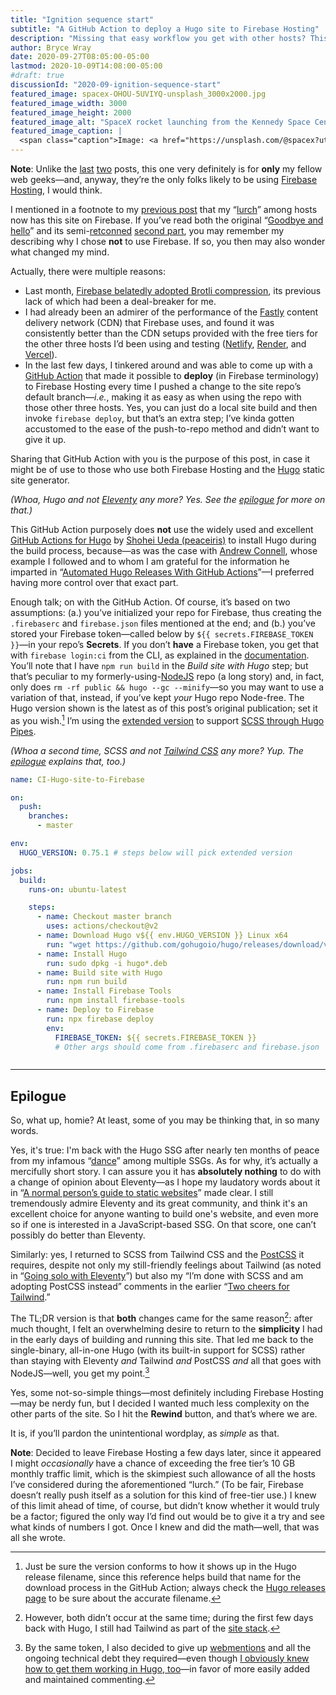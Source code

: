 ```yaml
---
title: "Ignition sequence start"
subtitle: "A GitHub Action to deploy a Hugo site to Firebase Hosting"
description: "Missing that easy workflow you get with other hosts? This script is for you."
author: Bryce Wray
date: 2020-09-27T08:05:00-05:00
lastmod: 2020-10-09T14:08:00-05:00
#draft: true
discussionId: "2020-09-ignition-sequence-start"
featured_image: spacex-OHOU-5UVIYQ-unsplash_3000x2000.jpg
featured_image_width: 3000
featured_image_height: 2000
featured_image_alt: "SpaceX rocket launching from the Kennedy Space Center in Florida"
featured_image_caption: |
  <span class="caption">Image: <a href="https://unsplash.com/@spacex?utm_source=unsplash&amp;utm_medium=referral&amp;utm_content=creditCopyText">SpaceX</a>; <a href="https://unsplash.com/s/photos/launch?utm_source=unsplash&amp;utm_medium=referral&amp;utm_content=creditCopyText">Unsplash</a></span>
---
```


<div class="yellowBox"><p><strong>Note</strong>: Unlike the <a href="/posts/2020/09/normal-persons-guide-static-websites">last</a> <a href="/posts/2020/09/normal-persons-guide-static-website-hosting">two</a> posts, this one very definitely is for <strong>only</strong> my fellow web geeks&mdash;and, anyway, they&rsquo;re the only folks likely to be using <a href="https://firebase.google.com" target="_blank" rel="noopener">Firebase Hosting</a>, I would think.</p></div>

I mentioned in a footnote to my [previous post](/posts/2020/09/normal-persons-guide-static-website-hosting) that my “[lurch](/posts/2020/09/goodbye-hello-part-5)” among hosts now has this site on Firebase. If you’ve read both the original “[Goodbye and hello](/posts/2020/07/goodbye-hello)” and its semi-[retconned](https://www.merriam-webster.com/words-at-play/retcon-history-and-meaning) [second part](/posts/2020/07/goodbye-hello-part-2), you may remember my describing why I chose **not** to use Firebase. If so, you then may also wonder what changed my mind.

Actually, there were multiple reasons:

- Last month, [Firebase belatedly adopted Brotli compression](https://firebase.googleblog.com/2020/08/firebase-hosting-new-features.html), its previous lack of which had been a deal-breaker for me.
- I had already been an admirer of the performance of the [Fastly](https://fastly.com) content delivery network (CDN) that Firebase uses, and found it was consistently better than the CDN setups provided with the free tiers for the other three hosts I’d been using and testing ([Netlify](https://netlify.com), [Render](https://render.com), and [Vercel](https://vercel.com)).
- In the last few days, I tinkered around and was able to come up with a [GitHub Action](https://github.com/features/actions) that made it possible to **deploy** (in Firebase terminology) to Firebase Hosting every time I pushed a change to the site repo’s default branch—*i.e.*, making it as easy as when using the repo with those other three hosts. Yes, you can just do a local site build and then invoke `firebase deploy`, but that’s an extra step; I’ve kinda gotten accustomed to the ease of the push-to-repo method and didn’t want to give it up.

Sharing that GitHub Action with you is the purpose of this post, in case it might be of use to those who use both Firebase Hosting and the [Hugo](https://gohugo.io) static site generator.

*(Whoa, Hugo and not [Eleventy](https://11ty.dev) any more? Yes. See the [epilogue](#epiloguehead) for more on that.)*

This GitHub Action purposely does **not** use the widely used and excellent [GitHub Actions for Hugo](https://github.com/peaceiris/actions-hugo) by [Shohei Ueda (peaceiris)](https://github.com/peaceiris) to install Hugo during the build process, because—as was the case with [Andrew Connell](https://andrewconnell.com), whose example I followed and to whom I am grateful for the information he imparted in “[Automated Hugo Releases With GitHub Actions](https://www.andrewconnell.com/blog/automated-hugo-releases-with-github-actions/)”—I preferred having more control over that exact part.

Enough talk; on with the GitHub Action. Of course, it’s based on two assumptions: (a.) you’ve initialized your repo for Firebase, thus creating the `.firebaserc` and `firebase.json` files mentioned at the end; and (b.) you’ve stored your Firebase token—called below by `${{ secrets.FIREBASE_TOKEN }}`—in your repo’s **Secrets**. If you don’t **have** a Firebase token, you get that with `firebase login:ci` from the CLI, as explained in the [documentation](https://firebase.google.com/docs/cli#cli-ci-systems). You’ll note that I have `npm run build` in the *Build site with Hugo* step; but that’s peculiar to my formerly-using-[NodeJS](https://nodejs.org) repo (a long story) and, in fact, only does `rm -rf public && hugo --gc --minify`—so you may want to use a variation of that, instead, if you’ve kept *your* Hugo repo Node-free. The Hugo version shown is the latest as of this post’s original publication; set it as you wish.[^versionInfo] I’m using the [extended version](https://gohugo.io/troubleshooting/faq/#i-get-tocss--this-feature-is-not-available-in-your-current-hugo-version) to support [SCSS through Hugo Pipes](https://gohugo.io/hugo-pipes/scss-sass/).

*(Whoa a second time, SCSS and not [Tailwind CSS](https://tailwindcss.com) any more? Yup. The [epilogue](#epiloguehead) explains that, too.)*

[^versionInfo]: Just be sure the version conforms to how it shows up in the Hugo release filename, since this reference helps build that name for the download process in the GitHub Action; always check the [Hugo releases page](https://github.com/gohugoio/hugo/releases) to be sure about the accurate filename.


```yaml
name: CI-Hugo-site-to-Firebase

on:
  push:
    branches:
      - master

env:
  HUGO_VERSION: 0.75.1 # steps below will pick extended version

jobs:
  build:
    runs-on: ubuntu-latest

    steps:
      - name: Checkout master branch
        uses: actions/checkout@v2
      - name: Download Hugo v${{ env.HUGO_VERSION }} Linux x64
        run: "wget https://github.com/gohugoio/hugo/releases/download/v${{ env.HUGO_VERSION }}/hugo_extended_${{ env.HUGO_VERSION }}_Linux-64bit.deb -O hugo_extended_${{ env.HUGO_VERSION }}_Linux-64bit.deb"
      - name: Install Hugo
        run: sudo dpkg -i hugo*.deb
      - name: Build site with Hugo
        run: npm run build
      - name: Install Firebase Tools
        run: npm install firebase-tools
      - name: Deploy to Firebase
        run: npx firebase deploy
        env:
          FIREBASE_TOKEN: ${{ secrets.FIREBASE_TOKEN }}
          # Other args should come from .firebaserc and firebase.json
```

<hr id="epiloguehead" style="margin-top: 2em; margin-bottom: 1.5em;" />

## Epilogue

So, what up, homie? At least, some of you may be thinking that, in so many words.

Yes, it's true: I'm back with the Hugo SSG after nearly ten months of peace from my infamous “[dance](/posts/2019/12/sorta-strange-ssg-trip)” among multiple SSGs. As for why, it’s actually a mercifully short story. I can assure you it has **absolutely nothing** to do with a change of opinion about Eleventy—as I hope my laudatory words about it in “[A normal person’s guide to static websites](/posts/2020/09/normal-persons-guide-static-websites)” made clear. I still tremendously admire Eleventy and its great community, and think it's an excellent choice for anyone wanting to build one's website, and even more so if one is interested in a JavaScript-based SSG. On that score, one can’t possibly do better than Eleventy.

Similarly: yes, I returned to SCSS from Tailwind CSS and the [PostCSS](https://postcss.org) it requires, despite not only my still-friendly feelings about Tailwind (as noted in “[Going solo with Eleventy](/posts/2020/05/going-solo-eleventy)”) but also my “I’m done with SCSS and am adopting PostCSS instead” comments in the earlier “[Two cheers for Tailwind](/posts/2020/01/two-cheers-tailwind/).” 

The TL;DR version is that **both** changes came for the same reason[^earlyDays]: after much thought, I felt an overwhelming desire to return to the **simplicity** I had in the early days of building and running this site. That led me back to the single-binary, all-in-one Hugo (with its built-in support for SCSS) rather than staying with Eleventy *and* Tailwind *and* PostCSS *and* all that goes with NodeJS—well, you get my point.[^WMsgone]

[^earlyDays]:  However, both didn’t occur at the same time; during the first few days back with Hugo, I still had Tailwind as part of the [site stack](/posts/2020/07/stacks-and-stacks).

[^WMsgone]: By the same token, I also decided to give up [webmentions](https://indieweb.org/webmention) and all the ongoing technical debt they required—even though [I obviously knew how to get them working in Hugo, too](/posts/2020/04/webmentions-three-ssgs-3)—in favor of more easily added and maintained commenting.

Yes, some not-so-simple things—most definitely including Firebase Hosting—may be nerdy fun, but I decided I wanted much less complexity on the other parts of the site. So I hit the **Rewind** button, and that’s where we are.

It is, if you’ll pardon the unintentional wordplay, as *simple* as that.

<div class="yellowBox">
  <p><strong>Note</strong>: Decided to leave Firebase Hosting a few days later, since it appeared I might <em>occasionally</em> have a chance of exceeding the free tier’s 10&nbsp;GB monthly traffic limit, which is the skimpiest such allowance of all the hosts I’ve considered during the aforementioned “lurch.” (To be fair, Firebase doesn’t really push itself as a solution for this kind of free-tier use.) I knew of this limit ahead of time, of course, but didn’t know whether it would truly be a factor; figured the only way I’d find out would be to give it a try and see what kinds of numbers I got. Once I knew and did the math—well, that was all she wrote.</p>
</div>
